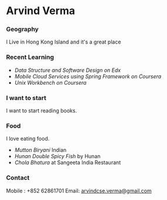 # Arvind Verma

### Geography 

I Live in Hong Kong Island and it's a great place

### Recent Learning
- *Data Structure and Software Design on Edx*
- *Mobile Cloud Services using Spring Framework on Coursera*
- *Unix Workbench on Coursera*


### I want to start
I want to start reading books.

### Food

I love eating food.

- *Mutton Biryani* Indian
- *Hunan Double Spicy Fish* by Hunan
- *Chola Bhatura* at Sangeeta India Restaurant

### Contact

Mobile : +852 62861701
Email: arvindcse.verma@gmail.com
